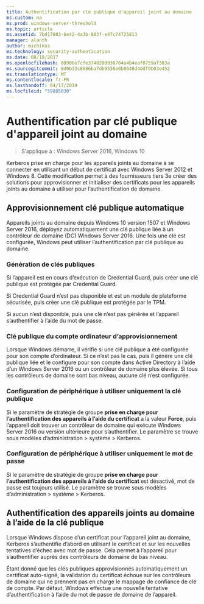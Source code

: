 ```yaml
---
title: Authentification par clé publique d'appareil joint au domaine
ms.custom: na
ms.prod: windows-server-threshold
ms.topic: article
ms.assetid: 7bd17803-6e42-4a3b-803f-e47c74725813
manager: alanth
author: michikos
ms.technology: security-authentication
ms.date: 08/18/2017
ms.openlocfilehash: 80906e7cfe3740200938704a4b4eaf0759af303a
ms.sourcegitcommit: 0d0b32c8986ba7db9536e0b8648d4ddf9b03e452
ms.translationtype: MT
ms.contentlocale: fr-FR
ms.lasthandoff: 04/17/2019
ms.locfileid: "59885030"
---
```

# <a name="domain-joined-device-public-key-authentication"></a>Authentification par clé publique d'appareil joint au domaine

>S’applique à : Windows Server 2016, Windows 10

Kerberos prise en charge pour les appareils joints au domaine à se connecter en utilisant un début de certificat avec Windows Server 2012 et Windows 8. Cette modification permet à des fournisseurs tiers 3e créer des solutions pour approvisionner et initialiser des certificats pour les appareils joints au domaine à utiliser pour l’authentification de domaine. 

## <a name="automatic-public-key-provisioning"></a>Approvisionnement clé publique automatique

Appareils joints au domaine depuis Windows 10 version 1507 et Windows Server 2016, déployez automatiquement une clé publique liée à un contrôleur de domaine (DC) Windows Server 2016. Une fois une clé est configurée, Windows peut utiliser l’authentification par clé publique au domaine.

### <a name="public-key-generation"></a>Génération de clés publiques
Si l’appareil est en cours d’exécution de Credential Guard, puis créer une clé publique est protégée par Credential Guard. 

Si Credential Guard n’est pas disponible et est un module de plateforme sécurisée, puis créer une clé publique est protégée par le TPM. 

Si aucun n’est disponible, puis une clé n’est pas générée et l’appareil s’authentifier à l’aide du mot de passe.

### <a name="provisioning-computer-account-public-key"></a>Clé publique du compte ordinateur d’approvisionnement
Lorsque Windows démarre, il vérifie si une clé publique a été configurée pour son compte d’ordinateur. Si ce n’est pas le cas, puis il génère une clé publique liée et le configure pour son compte dans Active Directory à l’aide d’un Windows Server 2016 ou un contrôleur de domaine plus élevée. Si tous les contrôleurs de domaine sont bas niveau, aucune clé n’est configurée.

### <a name="configuring-device-to-only-use-public-key"></a>Configuration de périphérique à utiliser uniquement la clé publique
Si le paramètre de stratégie de groupe **prise en charge pour l’authentification des appareils à l’aide du certificat** a la valeur **Force**, puis l’appareil doit trouver un contrôleur de domaine qui exécute Windows Server 2016 ou version ultérieure pour s’authentifier. Le paramètre se trouve sous modèles d’administration > système > Kerberos.

### <a name="configuring-device-to-only-use-password"></a>Configuration de périphérique à utiliser uniquement le mot de passe
Si le paramètre de stratégie de groupe **prise en charge pour l’authentification des appareils à l’aide du certificat** est désactivé, mot de passe est toujours utilisé. Le paramètre se trouve sous modèles d’administration > système > Kerberos.

## <a name="domain-joined-device-authentication-using-public-key"></a>Authentification des appareils joints au domaine à l’aide de la clé publique
Lorsque Windows dispose d’un certificat pour l’appareil joint au domaine, Kerberos s’authentifie d’abord en utilisant le certificat et sur les nouvelles tentatives d’échec avec mot de passe. Cela permet à l’appareil pour s’authentifier auprès des contrôleurs de domaine de bas niveau.

Étant donné que les clés publiques approvisionnés automatiquement un certificat auto-signé, la validation du certificat échoue sur les contrôleurs de domaine qui ne prennent pas en charge le mappage de confiance de clé de compte. Par défaut, Windows effectue une nouvelle tentative d’authentification à l’aide du mot de passe de domaine de l’appareil.


